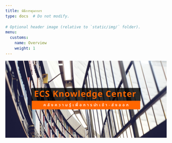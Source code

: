 ```yaml
---
title: พิธีการศุลกากร
type: docs  # Do not modify.

# Optional header image (relative to `static/img/` folder).
menu:
  customs:
    name: Overview   
    weight: 1
---
```


![](https://github.com/ecs-support/knowledge-center/raw/master/img/knowledge-center.png)




